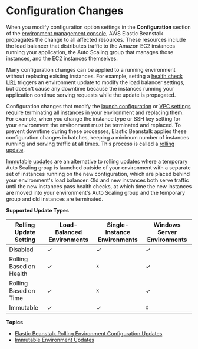 # Configuration Changes<a name="environments-updating"></a>

When you modify configuration option settings in the **Configuration** section of the [environment management console](environments-console.md), AWS Elastic Beanstalk propagates the change to all affected resources\. These resources include the load balancer that distributes traffic to the Amazon EC2 instances running your application, the Auto Scaling group that manages those instances, and the EC2 instances themselves\.

Many configuration changes can be applied to a running environment without replacing existing instances\. For example, setting a [health check URL](using-features.managing.elb.md#using-features.managing.elb.healthchecks) triggers an environment update to modify the load balancer settings, but doesn't cause any downtime because the instances running your application continue serving requests while the update is propagated\.

Configuration changes that modify the [launch configuration](command-options-general.md#command-options-general-autoscalinglaunchconfiguration) or [VPC settings](command-options-general.md#command-options-general-ec2vpc) require terminating all instances in your environment and replacing them\. For example, when you change the instance type or SSH key setting for your environment the environment must be terminated and replaced\. To prevent downtime during these processes, Elastic Beanstalk applies these configuration changes in batches, keeping a minimum number of instances running and serving traffic at all times\. This process is called a [rolling update](using-features.rollingupdates.md)\.

[Immutable updates](environmentmgmt-updates-immutable.md) are an alternative to rolling updates where a temporary Auto Scaling group is launched outside of your environment with a separate set of instances running on the new configuration, which are placed behind your environment's load balancer\. Old and new instances both serve traffic until the new instances pass health checks, at which time the new instances are moved into your environment's Auto Scaling group and the temporary group and old instances are terminated\.


**Supported Update Types**  

| Rolling Update Setting | Load\-Balanced Environments | Single\-Instance Environments | Windows Server Environments | 
| --- | --- | --- | --- | 
|  Disabled  |  ✓  |  ✓  |  ✓  | 
|  Rolling Based on Health  |  ✓  |  ☓  |  ✓  | 
|  Rolling Based on Time  |  ✓  |  ☓  |  ✓  | 
|  Immutable  |  ✓  |  ✓  |  ☓  | 

**Topics**
+ [Elastic Beanstalk Rolling Environment Configuration Updates](using-features.rollingupdates.md)
+ [Immutable Environment Updates](environmentmgmt-updates-immutable.md)